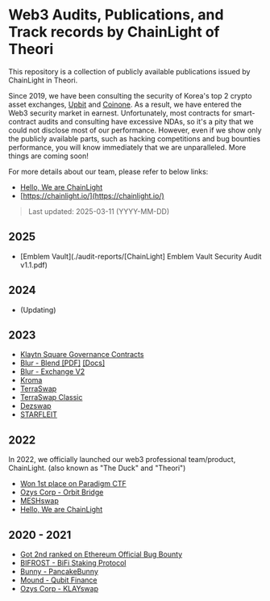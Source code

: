 # Web3 Audits, Publications, and Track records by ChainLight of Theori

This repository is a collection of publicly available publications issued by ChainLight in Theori.

Since 2019, we have been consulting the security of Korea's top 2 crypto asset exchanges, [Upbit](https://upbit.com) and [Coinone](https://coinone.com). As a result, we have entered the Web3 security market in earnest.
Unfortunately, most contracts for smart-contract audits and consulting have excessive NDAs, so it's a pity that we could not disclose most of our performance. However, even if we show only the publicly available parts, such as hacking competitions and bug bounties performance, you will know immediately that we are unparalleled. More things are coming soon!

For more details about our team, please refer to below links:
- [Hello, We are ChainLight](https://blog.chainlight.io/hello-we-are-chainlight-e4c30952fa4a)
- [https://chainlight.io/](https://chainlight.io/)

> Last updated: 2025-03-11 (YYYY-MM-DD)

## 2025

- [Emblem Vault](./audit-reports/\[ChainLight\] Emblem Vault Security Audit v1.1.pdf)

## 2024

- (Updating)

## 2023

- [Klaytn Square Governance Contracts](https://github.com/klaytn/governance-contracts-audit/blob/main/audit/theori_20230428.pdf)
- [Blur - Blend \[PDF\]](https://drive.google.com/file/d/13rmzXIdy138gxPwiGNH8kk-yob4Bjzll/view) [\[Docs\]](https://docs.blur.foundation/)
- [Blur - Exchange V2](https://drive.google.com/file/d/1FAryO7HfklV0ldOGfS9xSLKhaX65lG1I/view?usp=sharing)
- [Kroma](https://drive.google.com/file/d/13TUxZ9KPyvUXNZGddALcJLin-xmp_Fkj/view)
- [TerraSwap](https://terraswap.io/wp-content/uploads/2023/07/terraswap-audit-report.pdf)
- [TerraSwap Classic](https://terraswap.io/wp-content/uploads/2023/06/terraswap-classic-20230620.pdf)
- [Dezswap](https://github.com/dezswap/dezswap-contracts/blob/main/audits/chainlight/20230302.pdf)
- [STARFLEIT](https://assets-global.website-files.com/62b54b91d56058dfa989bdfa/646dbf354863c32f4bb63872_Starfleit(1.1).pdf)

## 2022

In 2022, we officially launched our web3 professional team/product, ChainLight. (also known as "The Duck" and "Theori")

- [Won 1st place on Paradigm CTF](https://twitter.com/theori_io/status/1561467483273531392)
- [Ozys Corp - Orbit Bridge](https://github.com/orbit-chain/bridge-contract/blob/master/audit/Theori_OrbitBridge_2022_1Q.pdf)
- [MESHswap](https://github.com/meshswap-fi/meshswap/blob/main/audit/%5BTheori%5D_meshswap_audit_rev1.0.pdf)
- [Hello, We are ChainLight](https://blog.chainlight.io/hello-we-are-chainlight-e4c30952fa4a)

## 2020 - 2021

- [Got 2nd ranked on Ethereum Official Bug Bounty](https://ethereum.org/en/bug-bounty/#leaderboard)
- [BIFROST - BiFi Staking Protocol](https://github.com/bifrost-platform/BiFi-staking-protocol/blob/main/docs/theori-audit-rev-2.0.pdf)
- [Bunny - PancakeBunny](https://github.com/PancakeBunny-finance/Bunny/blob/main/audits/bunny_contract_audit.pdf)
- [Mound - Qubit Finance](https://github.com/PancakeBunny-finance/qubit-finance/blob/edad8634df69b37f0a7ae24732e635f1598e51b6/audits/mound_qubit_audit_rev1.1.pdf)
- [Ozys Corp - KLAYswap]

[Ozys Corp - KLAYswap]: https://github.com/KlaySwap/klayswap/blob/master/audit/(Theori)_Ozys-KLAYswap_Final_Report-2021_10_07.pdf
